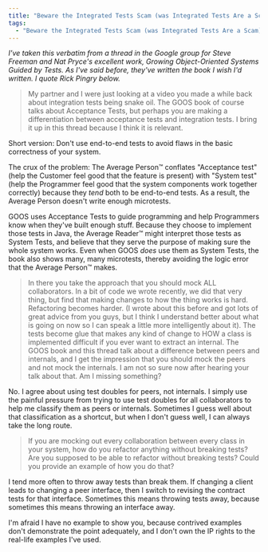 ```yaml
---
title: "Beware the Integrated Tests Scam (was Integrated Tests Are a Scam): No conflict with GOOS"
tags:
  - "Beware the Integrated Tests Scam (was Integrated Tests Are a Scam)"
---
```

*I've taken this verbatim from a thread in the Google group for Steve Freeman and Nat Pryce's excellent work, Growing Object-Oriented Systems Guided by Tests. As I've said before, they've written the book I wish I'd written. I quote Rick Pingry below.*

> My partner and I were just looking at a video you made a while back
> about integration tests being snake oil.  The GOOS book of course
> talks about Acceptance Tests, but perhaps you are making a
> differentiation between acceptance tests and integration tests.  I
> bring it up in this thread because I think it is relevant.

Short version: Don't use end-to-end tests to avoid flaws in the basic
correctness of your system.

The crux of the problem: The Average Person™ conflates "Acceptance
test" (help the Customer feel good that the feature is present) with
"System test" (help the Programmer feel good that the system
components work together correctly) because they *tend* both to be
end-to-end tests. As a result, the Average Person doesn't write enough
microtests.

GOOS uses Acceptance Tests to guide programming and help Programmers
know when they've built enough stuff. Because they choose to implement
those tests in Java, the Average Reader™ might interpret those tests
as System Tests, and believe that they serve the purpose of making
sure the whole system works. Even when GOOS *does* use them as System
Tests, the book also shows many, many microtests, thereby avoiding the
logic error that the Average Person™ makes.

> In there
> you take the approach that you should mock ALL collaborators.  In a
> bit of code we wrote recently, we did that very thing, but find that
> making changes to how the thing works is hard.  Refactoring becomes
> harder.  (I wrote about this before and got lots of great advice from
> you guys, but I think I understand better about what is going on now
> so I can speak a little more intelligently about it).  The tests
> become glue that makes any kind of change to HOW a class is
> implemented difficult if you ever want to extract an internal.  The
> GOOS book and this thread talk about a difference between peers and
> internals, and I get the impression that you should mock the peers and
> not mock the internals.  I am not so sure now after hearing your talk
> about that.  Am I missing something?

No. I agree about using test doubles for peers, not internals. I
simply use the painful pressure from trying to use test doubles for
all collaborators to help me classify them as peers or internals.
Sometimes I guess well about that classification as a shortcut, but
when I don't guess well, I can always take the long route.

>  If you are mocking out every
> collaboration between every class in your system, how do you refactor
> anything without breaking tests?  Are you supposed to be able to
> refactor without breaking tests?  Could you provide an example of how
> you do that?

I tend more often to throw away tests than break them. If changing a
client leads to changing a peer interface, then I switch to revising
the contract tests for that interface. Sometimes this means throwing
tests away, because sometimes this means throwing an interface away.

I'm afraid I have no example to show you, because contrived examples
don't demonstrate the point adequately, and I don't own the IP rights
to the real-life examples I've used.

